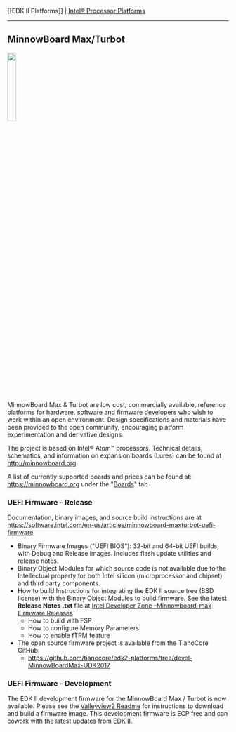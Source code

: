 [[EDK II Platforms]] | [Intel® Processor Platforms](https://github.com/tianocore/tianocore.github.io/wiki/EDK-II-Platforms#intel-processor-platforms)

***

## MinnowBoard Max/Turbot 

<img src="https://minnowboard.org/wp-content/uploads/2017/10/MBTurbot-dual-core-Top-0001-171002-1.png" width="20%" height="20%" >


MinnowBoard Max & Turbot are low cost, commercially available, reference platforms for hardware, software and firmware developers who wish to work within an open environment. Design specifications and materials have been provided to the open community, encouraging platform experimentation and derivative designs.

The project is based on Intel® Atom™ processors. Technical details, schematics, and information on expansion boards (Lures) can be found at http://minnowboard.org 

A list of currently supported boards and prices can be found at: https://minnowboard.org under the "[Boards](https://minnowboard.org/compare-boards)" tab

### UEFI Firmware - Release

Documentation, binary images, and source build instructions are at https://software.intel.com/en-us/articles/minnowboard-maxturbot-uefi-firmware

* Binary Firmware Images ("UEFI BIOS"): 32-bit and 64-bit UEFI builds, with Debug and Release images. Includes flash update utilities and release notes.
* Binary Object Modules for which source code is not available due to the Intellectual property for both Intel silicon (microprocessor and chipset) and third party components.
* How to build Instructions for integrating the EDK II source tree (BSD license) with the Binary Object Modules to build firmware. See the latest **Release Notes .txt** file at [Intel Developer Zone -Minnowboard-max Firmware Releases](https://software.intel.com/en-us/articles/minnowboard-maxturbot-uefi-firmware)
   * How to build with FSP
   * How to configure Memory Parameters
   * How to enable fTPM feature
* The open source firmware project is available from the TianoCore GitHub:
   * https://github.com/tianocore/edk2-platforms/tree/devel-MinnowBoardMax-UDK2017

### UEFI Firmware - Development
The EDK II development firmware for the MinnowBoard Max / Turbot is now available.  Please see the [Valleyview2 Readme](https://github.com/tianocore/edk2-platforms/blob/master/Platform/Intel/Vlv2TbltDevicePkg/Readme.md) for instructions to download and build a firmware image. This development firmware is ECP free and can cowork with the latest updates from EDK II. 
